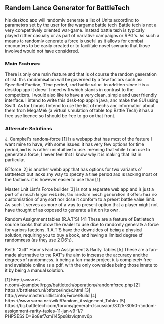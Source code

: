 ## Random Lance Generator for BattleTech

<p>his desktop app will randomly generate a list of Units according to parameters set by the user for the wargame battle 
tech. Battle tech is not a very competitively oriented war-game. Instead battle tech is typically played rather casually or as 
part of narrative campaigns or RPG's. As such a means to randomly generate a force is useful as it allows for combat encounters to be easily created
or to facilitate novel scenario that those involved would not have considered. 
</p>

### Main Features
<p>There is only one main feature and that is of course the random generation of list. this randomisation
will be governed by a few factors such as: Specified Faction, Time period, and battle value. in addition
since it is a desktop app it doesn't need wifi which stands in contrast to the competitors. i would also
like to have a very clean, simple and user friendly interface. I intend to write this desk-top app in java, and make the GUI
using Swift. As for Librais I intend to use the list of mechs and information about them from MegaMek (a virtual simulation of table top
Battle Tech) it has a free use licence so I should be free to go on that front.  </p>

### Alternate Solutions 
<p> J. Campbel's random-force [1] Is a webapp that has most of the feature I want mine to have, with some issues: it has very 
few options for time period,and is is rather unintuitive to use. meaning that while I can use to generate a force, 
I never feel that I know why it is making that list in particular.
</p>

<p> BTforce [2] is another webb app that has options for two variants of Battletech but lacks any way to specify a time
period and is lacking most of the factions. it is however easier to use than [1]</p>


<p> Master Unit List's Force builder [3] is not a separate web app and is just a part of a much larger website, 
the random mech generation it offers has no customisation of any sort nor dose it conform to a preset battle value limit. As such it serves as more of a 
way to present option that a player might not have thought of as opposed to generate a list on its own. </p>

<p>Random Assignment tables (R.A.T'S) [4] These are a feature of Battletech source books that allow the reader to use dice to randomly generate a force for various 
factions. R.A.T'S have the downsides of being a physical solution, requiring you to buy a book, and having a limited degree of randomness (as they use 2 D6's).</p>

<p>  Keith "Xotl" Hann's Faction Assignment & Rarity Tables [5] These are a fan-made alternative to the RAT's the aim to increase the accuracy and the degrees of randomness. It being
a fan-made project it is completely free and available online as a pdf. with the only downsides being those innate to it by being a manual solution.  </p>

<p>[1] http://www.ci-n.com/~jcampbel/rpgs/battletech/operations/randomforce.php 
[2] https://battletech.nl/btforce/index.html
[3] http://www.masterunitlist.info/Force/Build
[4] https://www.sarna.net/wiki/Random_Assignment_Tables
[5] https://bg.battletech.com/forums/general-discussion/3025-3050-random-assignment-rarity-tables-11-jan-v9-1/?PHPSESSID=9o8ef7cmi145ps8krviqtnnv6p 
</p>

